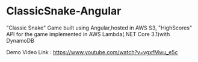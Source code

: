 # ClassicSnake-Angular

"Classic Snake" Game built using Angular,hosted in AWS S3,
"HighScores" API for the game implemented in AWS Lambda(.NET Core 3.1)with DynamoDB

Demo Video Link : https://www.youtube.com/watch?v=vgxfMwu_e5c


